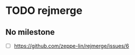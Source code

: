 TODO rejmerge
=============


No milestone
------------
  - [ ] https://github.com/zeppe-lin/rejmerge/issues/6
